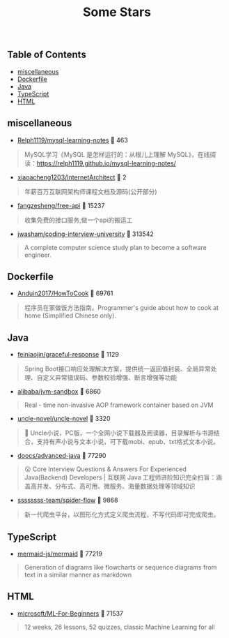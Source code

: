 <div align="center">

# Some Stars

<img src="https://cdn.jsdelivr.net/gh/eryajf/tu@main/img/image_20240420_214408.gif" width="800"  height="3">

</div><br>

## Table of Contents

*   [miscellaneous](#miscellaneous)
*   [Dockerfile](#dockerfile)
*   [Java](#java)
*   [TypeScript](#typescript)
*   [HTML](#html)

## miscellaneous

*   [Relph1119/mysql-learning-notes](https://github.com/Relph1119/mysql-learning-notes) 🌟 463

> MySQL学习《MySQL 是怎样运行的：从根儿上理解 MySQL》，在线阅读：https://relph1119.github.io/mysql-learning-notes/

*   [xiaoacheng1203/InternetArchitect](https://github.com/xiaoacheng1203/InternetArchitect) 🌟 2

> 年薪百万互联网架构师课程文档及源码(公开部分)

*   [fangzesheng/free-api](https://github.com/fangzesheng/free-api) 🌟 15237

> 收集免费的接口服务,做一个api的搬运工

*   [jwasham/coding-interview-university](https://github.com/jwasham/coding-interview-university) 🌟 313542

> A complete computer science study plan to become a software engineer.

## Dockerfile

*   [Anduin2017/HowToCook](https://github.com/Anduin2017/HowToCook) 🌟 69761

> 程序员在家做饭方法指南。Programmer's guide about how to cook at home (Simplified Chinese only).

## Java

*   [feiniaojin/graceful-response](https://github.com/feiniaojin/graceful-response) 🌟 1129

> Spring Boot接口响应处理解决方案，提供统一返回值封装、全局异常处理、自定义异常错误码、参数校验增强、断言增强等功能

*   [alibaba/jvm-sandbox](https://github.com/alibaba/jvm-sandbox) 🌟 6860

> Real - time non-invasive AOP framework container based on JVM

*   [uncle-novel/uncle-novel](https://github.com/uncle-novel/uncle-novel) 🌟 3320

> 📖 Uncle小说，PC版，一个全网小说下载器及阅读器，目录解析与书源结合，支持有声小说与文本小说，可下载mobi、epub、txt格式文本小说。

*   [doocs/advanced-java](https://github.com/doocs/advanced-java) 🌟 77290

> 😮 Core Interview Questions & Answers For Experienced Java(Backend) Developers | 互联网 Java 工程师进阶知识完全扫盲：涵盖高并发、分布式、高可用、微服务、海量数据处理等领域知识

*   [ssssssss-team/spider-flow](https://github.com/ssssssss-team/spider-flow) 🌟 9868

> 新一代爬虫平台，以图形化方式定义爬虫流程，不写代码即可完成爬虫。

## TypeScript

*   [mermaid-js/mermaid](https://github.com/mermaid-js/mermaid) 🌟 77219

> Generation of diagrams like flowcharts or sequence diagrams from text in a similar manner as markdown

## HTML

*   [microsoft/ML-For-Beginners](https://github.com/microsoft/ML-For-Beginners) 🌟 71537

> 12 weeks, 26 lessons, 52 quizzes, classic Machine Learning for all
